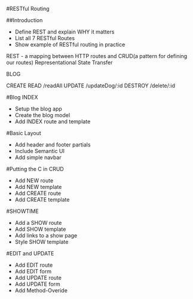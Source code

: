 #RESTful Routing

##Introduction
* Define REST and explain WHY it matters
* List all 7 RESTful Routes
* Show example of RESTful routing in practice

REST - a mapping between HTTP routes and CRUD(a pattern for defining our routes)
Representational State Transfer

BLOG

CREATE
READ /readAll
UPDATE /updateDog/:id
DESTROY /delete/:id

#Blog INDEX
* Setup the blog app
* Create the blog model
* Add INDEX route and template

#Basic Layout
* Add header and footer partials
* Include Semantic UI
* Add simple navbar

#Putting the C in CRUD
* Add NEW route
* Add NEW template
* Add CREATE route
* Add CREATE template
 
#SHOWTIME
* Add a SHOW route
* Add SHOW template
* Add links to a show page
* Style SHOW template

#EDIT and UPDATE
* Add EDIT route
* Add EDIT form
* Add UPDATE route
* Add UPDATE form
* Add Method-Overide
 



